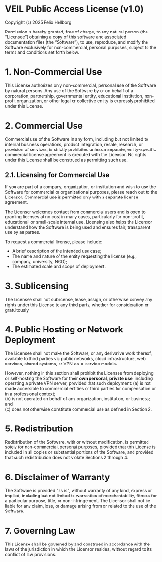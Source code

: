 # VEIL Public Access License (v1.0)
Copyright (c) 2025 Felix Hellborg

Permission is hereby granted, free of charge, to any natural person (the “Licensee”) obtaining a copy of this software and associated documentation files (the “Software”), 
to use, reproduce, and modify the Software exclusively for non-commercial, personal purposes, subject to the terms and conditions set forth below.

# 1. Non-Commercial Use  
This License authorizes only non-commercial, personal use of the Software by natural persons. Any use of the Software by or on behalf of a corporation, partnership, 
governmental entity, educational institution, non-profit organization, or other legal or collective entity is expressly prohibited under this License.

# 2. Commercial Use  
Commercial use of the Software in any form, including but not limited to internal business operations, product integration, resale, research, or provision of services, 
is strictly prohibited unless a separate, entity-specific commercial license agreement is executed with the Licensor. No rights under this License shall be construed as permitting such use.

## 2.1. Licensing for Commercial Use  
If you are part of a company, organization, or institution and wish to use the Software for commercial or organizational purposes, please reach out to the Licensor. Commercial use is permitted
only with a separate license agreement.

The Licensor welcomes contact from commercial users and is open to granting licenses at no cost in many cases, particularly for non-profit, educational, or small-scale internal use. 
Licensing also helps the Licensor understand how the Software is being used and ensures fair, transparent use by all parties.

To request a commercial license, please include:
- A brief description of the intended use case;
- The name and nature of the entity requesting the license (e.g., company, university, NGO);
- The estimated scale and scope of deployment.

# 3. Sublicensing  
The Licensee shall not sublicense, lease, assign, or otherwise convey any rights under this License to any third party, whether for consideration or gratuitously.

# 4. Public Hosting or Network Deployment  
The Licensee shall not make the Software, or any derivative work thereof, available to third parties via public networks, cloud infrastructure, web services, shared systems, 
or VPN-as-a-service models.

However, nothing in this section shall prohibit the Licensee from deploying or self-hosting the Software for their **own personal, private use**, including operating a private VPN server, 
provided that such deployment:
(a) is not made accessible to commercial entities or third parties for compensation or in a professional context;  
(b) is not operated on behalf of any organization, institution, or business; and  
(c) does not otherwise constitute commercial use as defined in Section 2.

# 5. Redistribution  
Redistribution of the Software, with or without modification, is permitted solely for non-commercial, personal purposes, provided that this License is included in all copies or 
substantial portions of the Software, and provided that such redistribution does not violate Sections 2 through 4.

# 6. Disclaimer of Warranty  
The Software is provided "as is", without warranty of any kind, express or implied, including but not limited to warranties of merchantability, fitness for a particular purpose, 
title, or non-infringement. The Licensor shall not be liable for any claim, loss, or damage arising from or related to the use of the Software.

# 7. Governing Law  
This License shall be governed by and construed in accordance with the laws of the jurisdiction in which the Licensor resides, without regard to its conflict of law provisions.
